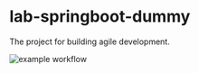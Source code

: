 # lab-springboot-dummy

The project for building agile development.

![example workflow](https://github.com/rojarsmith/lab-springboot-dummy/actions/workflows/build.yml/badge.svg)

